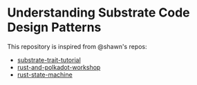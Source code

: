 # Understanding Substrate Code Design Patterns

This repository is inspired from @shawn's repos:

- [substrate-trait-tutorial](https://github.com/shawntabrizi/substrate-trait-tutorial)
- [rust-and-polkadot-workshop](https://github.com/shawntabrizi/rust-and-polkadot-workshop)
- [rust-state-machine](https://github.com/shawntabrizi/rust-state-machine)
